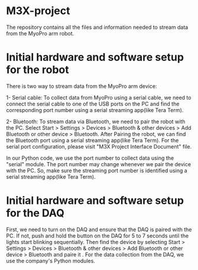 # M3X-project
The repository contains all the files and information needed to stream data from the MyoPro arm robot. 

# Initial hardware and software setup for the robot
There is two way to stream data from the MyoPro arm device:

1- Serial cable:
To collect data from MyoPro using a serial cable, we need to connect the serial cable to one of the USB ports on the PC and find the corresponding port number using a serial streaming app(like Tera Term).

2- Bluetooth:
To stream data via Bluetooth, we need to pair the robot with the PC. Select Start > Settings > Devices > Bluetooth & other devices > Add Bluetooth or other device > Bluetooth. After Pairing the robot, we can find the Bluetooth port using a serial streaming app(like Tera Term).
For the serial port configuration, please visit "M3X Project Interface Document" file. 

In our Python code, we use the port number to collect data using the "serial" module. The port number may change whenever we pair the device with the PC. So, make sure the streaming port number is identified using a serial streaming app(like Tera Term).


# Initial hardware and software setup for the DAQ

First, we need to turn on the DAQ and ensure that the DAQ is paired with the PC. If not, push and hold the button on the DAQ for 5 to 7 seconds until the lights start blinking sequentially. Then find the device  by selecting Start > Settings > Devices > Bluetooth & other devices > Add Bluetooth or other device > Bluetooth and paire it . 
For the data collection from the DAQ, we use the company's Python modules.

